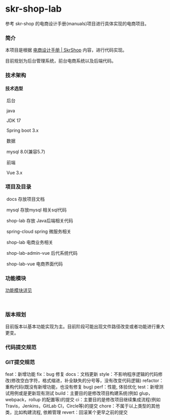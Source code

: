 # skr-shop-lab
参考 skr-shop 的电商设计手册(manuals)项目进行具体实现的电商项目。

### 简介



本项目是根据 [电商设计手册 | SkrShop](https://github.com/skr-shop/manuals) 内容，进行代码实现。

目前规划为后台管理系统，前台电商系统以及后端代码。

### 技术架构

#### 技术选型

​	后台 

​		java

​			JDK 17

​			Spring boot 3.x

​		数据

​			mysql 8.0(兼容5.7)

​	前端

​			Vue 3.x

### 项目及目录

​	docs	存放项目文档  

​		mysql	存放mysql 相关sql代码  

​	shop-lab 存放 Java后端相关代码  

​		spring-cloud 	spring 微服务相关  

​		shop-lab	电商业务相关  

​	shop-lab-admin-vue 后代系统代码  

​	shop-lab-vue 电商界面代码  



### 功能模块

[功能模块详见](docs/shop-lab/module/FunctionalModule.md)

​		

### 版本规划

​	目前版本以基本功能实现为主。目前阶段可能出现文件路径改变或者功能进行重大更变。



### 代码提交规范

### GIT提交规范

feat：新增功能
fix：bug 修复
docs：文档更新
style：不影响程序逻辑的代码修改(修改空白字符，格式缩进，补全缺失的分号等，没有改变代码逻辑)
refactor：重构代码(既没有新增功能，也没有修复 bug)
perf：性能, 体验优化
test：新增测试用例或是更新现有测试
build：主要目的是修改项目构建系统(例如 glup，webpack，rollup 的配置等)的提交
ci：主要目的是修改项目继续集成流程(例如 Travis，Jenkins，GitLab CI，Circle等)的提交
chore：不属于以上类型的其他类，比如构建流程, 依赖管理
revert：回滚某个更早之前的提交